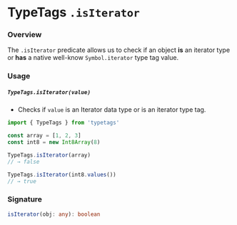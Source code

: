 # TypeTags `.isIterator`

### Overview

The `.isIterator` predicate allows us to check if an object **is** an iterator type or **has** a native well-know `Symbol.iterator` type tag value.

### Usage

##### `TypeTags.isIterator(value)`

- Checks if `value` is an Iterator data type or is an iterator type tag.

```js
import { TypeTags } from 'typetags'

const array = [1, 2, 3]
const int8 = new Int8Array(8)

TypeTags.isIterator(array)
// → false

TypeTags.isIterator(int8.values())
// → true
```

### Signature

```ts
isIterator(obj: any): boolean
```
